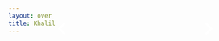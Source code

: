 ```yaml
---
layout: over
title: Khalil
---
```


<style>.media-container{position:fixed;top:0;left:0;width:100%;max-height:100%;max-width:100%;height:auto;overflow-y:auto;overflow-x:hidden;overscroll-behavior:none;scrollbar-width: none;padding-top:0;padding-bottom:160px;}.media-container::-webkit-scrollbar{display: none;} .media-container img,.media-container .media{width:100%;max-width:100%;height:auto;display:block;}.info-container{position:absolute;top:20px;left:20px;background:red;padding:10px 15px;border-radius:5px;display:none;}.info-container h2{margin-bottom:5px;font-size:22px;}.info-container p{font-size:16px;opacity:.8;}.nav-bar{position:fixed;bottom:90px;left:0;width:100%;max-width:100%;height:60px;background:transparent;display:flex;justify-content:space-around;align-items:center;padding:0;}@media screen and (min-width:45em) {.nav-bar {position: absolute;max-width:60%;top:80px;left:50%;transform: translateX(-50%);}.media-container {position: absolute;height:auto;max-height: none;}}.btn{background:transparent;border:none;padding:10px 20px;cursor:pointer;border-radius:0;}.btn svg{display:block;width:30px;color:#fff;}video{width:100%;height:auto;min-height:200px;background:#151b17;}.media .sound-icon{position:absolute;bottom:27px;right:27px;max-width:16px;height:auto;cursor:pointer;z-index:10;user-select:none;-webkit-user-select: none;}.sound-icon img {user-select: none;-webkit-user-drag: none;-webkit-user-select: none;max-width:16px;}button {touch-action: manipulation;}.play-btn,.spinner{position:absolute;top:50%;left:50%;transform:translate(-50%,-50%);z-index:5;display:none;user-select: none;-webkit-user-select: none;}.play-btn{width:100px;height:100px;border-radius:50%;background:url('https://khaliiil.com/static/media/undefined.svg') no-repeat center;background-size:contain;cursor:pointer;border: 2px solid #95a5a6;}.spinner {width: 56px;height: 56px;border-radius: 50%;border: 9px solid #4682B4;opacity:0.8;animation: spinner-bulqg1 0.8s infinite linear alternate, spinner-oaa3wk 1.6s infinite linear;margin: -30px 0 0 -30px;}@keyframes spinner-bulqg1 {0% {clip-path: polygon(50% 50%, 0 0, 50% 0%, 50% 0%, 50% 0%, 50% 0%, 50% 0%);}12.5% {clip-path: polygon(50% 50%, 0 0, 50% 0%, 100% 0%, 100% 0%, 100% 0%, 100% 0%);}25% {clip-path: polygon(50% 50%, 0 0, 50% 0%, 100% 0%, 100% 100%, 100% 100%, 100% 100%);}50% {clip-path: polygon(50% 50%, 0 0, 50% 0%, 100% 0%, 100% 100%, 50% 100%, 0% 100%);}62.5% {clip-path: polygon(50% 50%, 100% 0, 100% 0%, 100% 0%, 100% 100%, 50% 100%, 0% 100%);}75% {clip-path: polygon(50% 50%, 100% 100%, 100% 100%, 100% 100%, 100% 100%, 50% 100%, 0% 100%);}100% {clip-path: polygon(50% 50%, 50% 100%, 50% 100%, 50% 100%, 50% 100%, 50% 100%, 0% 100%);}}@keyframes spinner-oaa3wk {0% {transform: scaleY(1) rotate(0deg);}49.99% {transform: scaleY(1) rotate(135deg);}50% {transform: scaleY(-1) rotate(0deg);}100% {transform: scaleY(-1) rotate(-135deg);}}.image {pointer-events: none;margin-bottom:0;}.error-message {position: absolute;top:0;left:0;width:100%;height:100%;z-index:20;background: #151b17;font-family:Arial;display: none;}.media {position:relative;}.media-container iframe {width:100%;max-width:100%;height:300px;object-fit: none;border: none;}@media screen and (min-width:44em) {.media-container iframe {height:550px;}} </style>

<div class="media-container" id="media-container"></div><div class="info-container"><h2 id="media-title"></h2><p id="media-description"></p></div>
<div class="nav-bar"><button class="btn" onclick="prevMedia()"><svg viewBox="4 0 22 22" aria-hidden="true" xmlns="http://www.w3.org/2000/svg"><path fill="none" d="M18 4l-8 8 8 8" stroke="white" stroke-width="3" stroke-linejoin="miter"></path></svg></button><button class="btn" onclick="nextMedia()"><svg viewBox="-2 0 22 22" aria-hidden="true" xmlns="http://www.w3.org/2000/svg"><path fill="none" d="M6 4l8 8-8 8" stroke="white" stroke-width="3" stroke-linejoin="miter"></path></svg></button></div>
<script>const mediaItems=[{"type":"image","src":"https://raw.githubusercontent.com/Khalil2000web/Media/main/germany-media/IMG_9256.jpeg","title":"image:2024_GERMANY_01_","description":"","alt":"Image","class":"image","target":null},{"type":"image","src":"https://raw.githubusercontent.com/Khalil2000web/Media/main/germany-media/GMP_U2F2ZUdNQVgwMQ%3D%3D.gif","title":"image:2024_GERMANY_02_","description":"","alt":"Image","class":"image","target":null},{"type":"image","src":"https://raw.githubusercontent.com/Khalil2000web/Media/main/germany-media/tiltw7r.jpeg","title":"image:2024_GERMANY_02_","description":"","alt":"Image","class":"image","target":null},{"type":"image","src":"https://raw.githubusercontent.com/Khalil2000web/Media/main/germany-media/IMG_9252.jpeg","title":"image:2024_GERMANY_03_","description":"","alt":"Image","class":"image","target":null},{"type":"image","src":"https://raw.githubusercontent.com/Khalil2000web/Media/main/germany-media/IMG_9251.jpeg","title":"image:2024_GERMANY_04_","description":"","alt":"Image","class":"image","target":null},{"type":"video","src":"https://raw.githubusercontent.com/Khalil2000web/Media/refs/heads/main/germany-media/IMG_6532.mov","poster":"","alt":"Video","title":"RENAISSANCE FILM 2024","id":"video:","description":"Me at the RENAISSANCE FILM BY BEYONCÉ 2023","class":null,"target":null},{"type":"image","src":"https://raw.githubusercontent.com/Khalil2000web/Media/main/germany-media/IMG_9248.jpeg","title":"image:2024_GERMANY_05_","description":"","alt":"Image","class":"image","target":null},{"type":"image","src":"https://raw.githubusercontent.com/Khalil2000web/Media/main/germany-media/IMG_9249.jpeg","title":"image:2024_GERMANY_06_","description":"","alt":"Image","class":"image","target":null},{"type":"image","src":"https://raw.githubusercontent.com/Khalil2000web/Media/main/Home_media_image_gallery/IMG_9011.gif","title":"image:2024_GERMANY_07_","description":"","alt":"Image","class":"image","target":null},{"type":"image","src":"https://raw.githubusercontent.com/Khalil2000web/Media/main/germany-media/IMG_9250.jpeg","title":"image:2024_GERMANY_08_","description":"","alt":"Image","class":"image","target":null},{"type":"video","src":"https://raw.githubusercontent.com/Khalil2000web/Media/main/germany-media/IMG_6538.mov","poster":"","alt":"Video","title":"2024germany","id":"video:2024germanyvideo","description":"Me at the RENAISSANCE FILM BY BEYONCÉ 2023","class":null,"target":null},{"type":"image","src":"https://raw.githubusercontent.com/Khalil2000web/Media/main/germany-media/IMG_9199.jpeg","title":"image:2024_GERMANY_09_","description":"","alt":"Image","class":"image","target":null},{"type":"image","src":"https://raw.githubusercontent.com/Khalil2000web/Media/main/germany-media/IMG_9258.jpeg","title":"image:2024_GERMANY_010_","description":"","alt":"Image","class":"image","target":null},{"type":"image","src":"https://raw.githubusercontent.com/Khalil2000web/Media/main/germany-media/IMG_9257.jpeg","title":"image:2024_GERMANY_011_","description":"","alt":"Image","class":"image","target":null},{"type":"video","src":"https://raw.githubusercontent.com/Khalil2000web/Media/main/germany-media/IMG_6443.mov","poster":"","alt":"Video","title":"RENAISSANCE FILM 2024","id":"video:202435gccf_RENAISSANCE_FILM","description":"Me at the RENAISSANCE FILM BY BEYONCÉ 2023","class":null,"target":null},{"type":"image","src":"https://raw.githubusercontent.com/Khalil2000web/Media/main/germany-media/IMG_9255.jpeg","title":"image:2024_GERMANY_012_","description":"","alt":"Image","class":"image","target":null},{"type":"image","src":"https://raw.githubusercontent.com/Khalil2000web/Media/main/germany-media/photo-output.jpeg","title":"image:2024_GERMANY_013_","description":"","alt":"Image","class":"image","target":null},{"type":"image","src":"https://raw.githubusercontent.com/Khalil2000web/Media/main/germany-media/IMG_6497.jpeg","title":"image:2024_GERMANY_014_","description":"","alt":"Image","class":"image","target":null},{"type":"image","src":"https://raw.githubusercontent.com/Khalil2000web/Media/main/germany-media/IMG_6493.jpeg","title":"image:2024_GERMANY_015_","description":"","alt":"Image","class":"image","target":null}];let currentIndex=0;function updateMedia(){const e=document.getElementById("media-container");e.innerHTML="";const t=mediaItems[currentIndex];if("image"===t.type){const a=document.createElement("img");a.src=t.src,a.alt=t.alt,a.className=t.class||"",a.style.pointerEvents="none",t.target?(link=document.createElement("a"),link.href=t.target,link.target="_blank",link.appendChild(a),e.appendChild(link)):e.appendChild(a)}else if("video"===t.type){const a=document.createElement("div");a.className="media "+(t.class||""),a.innerHTML=`<video src="${t.src}" poster="${t.poster}" loop autoplay muted playsinline></video><img src="https://khaliiil.com/static/media/icon-mute.svg" style="max-width:16px" class="sound-icon sound-off-icon"><img src="https://khaliiil.com/static/media/icon-volume.svg" style="display:none;max-width:16px;" class="sound-icon sound-on-icon"><div class="play-btn"></div><div class="spinner" style="display:block;"></div><div class="error-message" style="display:none;flex-direction:column;gap:20px;padding:20px;"><h2 style="font-size:20px;font-family:Arial;">VIDEO COULD NOT LOAD</h2><span style="font-size:12px;font-family:Arial;color:#ccc;">The video is unavailable. This may be due to a network issue, an unsupported format, or missing permissions.<br><br>VIDEO ID: ${t.id}.</span><button style="cursor:pointer;max-width:150px;font-family:arial;font-weight:900;margin:0 auto;" class="retry-btn">Try Again</button></div>`,t.target&&(a.style.cursor="pointer",a.addEventListener("click",()=>{window.open(t.target,"_blank")})),e.appendChild(a),setupVideoPlayer()}else if("iframe"===t.type){const a=document.createElement("iframe");a.src=t.src,a.className=t.class||"",a.allowFullscreen=t.allowfullscreen||!0,e.appendChild(a)}updateButtons()}function setupVideoPlayer(){document.querySelectorAll(".media").forEach(e=>{const t=e.querySelector("video"),a=e.querySelector(".sound-off-icon"),n=e.querySelector(".sound-on-icon"),o=e.querySelector(".play-btn"),r=e.querySelector(".spinner"),l=e.querySelector(".error-message"),c=e.querySelector(".retry-btn");r.style.display="block",t.muted=!0,a.addEventListener("click",e=>{e.stopPropagation(),t.muted=!1,a.style.display="none",n.style.display="block"}),n.addEventListener("click",e=>{e.stopPropagation(),t.muted=!0,a.style.display="block",n.style.display="none"}),t.addEventListener("play",()=>{o.style.display="none",r.style.display="none"}),t.addEventListener("pause",()=>{o.style.display="block"}),o.addEventListener("click",e=>{e.stopPropagation(),t.paused?t.play():t.pause()}),t.addEventListener("waiting",()=>{r.style.display="block"}),t.addEventListener("playing",()=>{r.style.display="none"});let d;t.addEventListener("timeupdate",()=>{clearTimeout(d),r.style.display="none",d=setTimeout(()=>{t.paused||(r.style.display="block")},1e3)}),t.addEventListener("error",()=>{r.style.display="none",l.style.display="flex"}),c.addEventListener("click",e=>{e.stopPropagation(),l.style.display="none",r.style.display="block",t.load(),t.play()})})}function updateButtons(){const e=document.getElementById("prev-btn"),t=document.getElementById("next-btn");e&&t&&(e.style.pointerEvents=0===currentIndex?"none":"auto",e.style.opacity=0===currentIndex?".5":"1",t.style.pointerEvents=currentIndex===mediaItems.length-1?"none":"auto",t.style.opacity=currentIndex===mediaItems.length-1?".5":"1")}function nextMedia(){currentIndex<mediaItems.length-1&&(currentIndex++,reloadIframeIfNeeded(),updateMedia())}function prevMedia(){currentIndex>0&&(currentIndex--,reloadIframeIfNeeded(),updateMedia())}function reloadIframeIfNeeded(){const e=mediaItems[currentIndex];"iframe"===e.type&&(e.src=e.src)}document.addEventListener("DOMContentLoaded",()=>{updateMedia(),updateButtons()});</script>
<script>document.addEventListener("copy",e=>{const s=window.getSelection();if(!s.rangeCount)return;const r=s.getRangeAt(0),i=r.commonAncestorContainer.querySelector?.("img");if(i){e.preventDefault();e.clipboardData.setData("text/plain",i.alt||"Image cannot be copied");}});</script>
